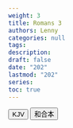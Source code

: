 ```yaml
---
weight: 3
title: Romans 3
authors: Lenny
categories: null
tags: 
description: 
draft: false
date: "202"
lastmod: "202"
series:
toc: true
---
```



<!--more-->



<!-- Tab links -->
<div class="tab">
  <button class="tablinks active" onclick="tablabel(event, 'english')">KJV</button>
  <button class="tablinks" onclick="tablabel(event, 'chinese')">和合本</button>

</div>

<!-- Tab content -->
<div id="english" class="tabcontent" style="display:block">


</div>


<div id="chinese" class="tabcontent">


</div>
